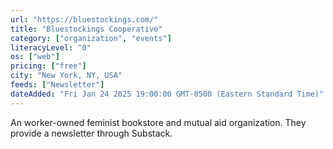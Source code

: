 ```yaml
---
url: "https://bluestockings.com/"
title: "Bluestockings Cooperative"
category: ["organization", "events"]
literacyLevel: "0"
os: ["web"]
pricing: ["free"]
city: "New York, NY, USA"
feeds: ["Newsletter"]
dateAdded: "Fri Jan 24 2025 19:00:00 GMT-0500 (Eastern Standard Time)"
---
```


An worker-owned feminist bookstore and mutual aid organization. They provide a newsletter through Substack.